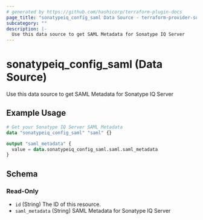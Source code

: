 ```yaml
---
# generated by https://github.com/hashicorp/terraform-plugin-docs
page_title: "sonatypeiq_config_saml Data Source - terraform-provider-sonatypeiq"
subcategory: ""
description: |-
  Use this data source to get SAML Metadata for Sonatype IQ Server
---
```


# sonatypeiq_config_saml (Data Source)

Use this data source to get SAML Metadata for Sonatype IQ Server

## Example Usage

```terraform
# Get your Sonatype IQ Server SAML Metadata
data "sonatypeiq_config_saml" "saml" {}

output "saml_metadata" {
  value = data.sonatypeiq_config_saml.saml.saml_metadata
}
```

<!-- schema generated by tfplugindocs -->
## Schema

### Read-Only

- `id` (String) The ID of this resource.
- `saml_metadata` (String) SAML Metadata for Sonatype IQ Server
